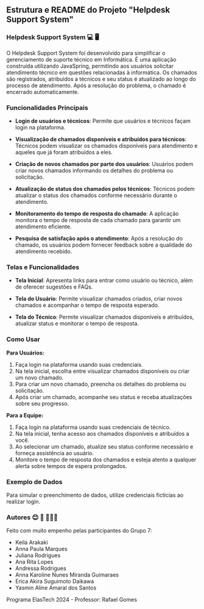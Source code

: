 ## Estrutura e README do Projeto "Helpdesk Support System"

### Helpdesk Support System 💻 🖥️

O Helpdesk Support System foi desenvolvido para simplificar o gerenciamento de suporte técnico em Informática. É uma aplicação construída utilizando JavaSpring, permitindo aos usuários solicitar atendimento técnico em questões relacionadas à informática. Os chamados são registrados, atribuídos a técnicos e seu status é atualizado ao longo do processo de atendimento. Após a resolução do problema, o chamado é encerrado automaticamente.

### Funcionalidades Principais

- **Login de usuários e técnicos**: Permite que usuários e técnicos façam login na plataforma.

- **Visualização de chamados disponíveis e atribuídos para técnicos**: Técnicos podem visualizar os chamados disponíveis para atendimento e aqueles que já foram atribuídos a eles.

- **Criação de novos chamados por parte dos usuários**: Usuários podem criar novos chamados informando os detalhes do problema ou solicitação.

- **Atualização de status dos chamados pelos técnicos**: Técnicos podem atualizar o status dos chamados conforme necessário durante o atendimento.

- **Monitoramento do tempo de resposta do chamado**: A aplicação monitora o tempo de resposta de cada chamado para garantir um atendimento eficiente.

- **Pesquisa de satisfação após o atendimento**: Após a resolução do chamado, os usuários podem fornecer feedback sobre a qualidade do atendimento recebido.

### Telas e Funcionalidades

- **Tela Inicial**: Apresenta links para entrar como usuário ou técnico, além de oferecer sugestões e FAQs.

- **Tela do Usuário**: Permite visualizar chamados criados, criar novos chamados e acompanhar o tempo de resposta esperado.

- **Tela do Técnico**: Permite visualizar chamados disponíveis e atribuídos, atualizar status e monitorar o tempo de resposta.

### Como Usar

**Para Usuários:**
1. Faça login na plataforma usando suas credenciais.
2. Na tela inicial, escolha entre visualizar chamados disponíveis ou criar um novo chamado.
3. Para criar um novo chamado, preencha os detalhes do problema ou solicitação.
4. Após criar um chamado, acompanhe seu status e receba atualizações sobre seu progresso.

**Para a Equipe:**
1. Faça login na plataforma usando suas credenciais de técnico.
2. Na tela inicial, tenha acesso aos chamados disponíveis e atribuídos a você.
3. Ao selecionar um chamado, atualize seu status conforme necessário e forneça assistência ao usuário.
4. Monitore o tempo de resposta dos chamados e esteja atento a qualquer alerta sobre tempos de espera prolongados.

### Exemplo de Dados

Para simular o preenchimento de dados, utilize credenciais fictícias ao realizar login.

### Autores 😊 🤝 💛💛💛

Feito com muito empenho pelas participantes do Grupo 7:

- Keila Arakaki
- Anna Paula Marques
- Juliana Rodrigues
- Ana Rita Lopes
- Andressa Rodrigues
- Anna Karoline Nunes Miranda Guimaraes
- Erica Akira Suguimoto Daikawa
- Yasmin Aline Amaral dos Santos


Programa ElasTech 2024 - Professor: Rafael Gomes

